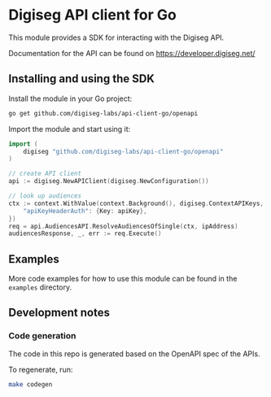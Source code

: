 # Digiseg API client for Go

This module provides a SDK for interacting with the Digiseg API.

Documentation for the API can be found on https://developer.digiseg.net/

## Installing and using the SDK

Install the module in your Go project:

```sh
go get github.com/digiseg-labs/api-client-go/openapi
```

Import the module and start using it:

```go
import (
	digiseg "github.com/digiseg-labs/api-client-go/openapi"
)

// create API client
api := digiseg.NewAPIClient(digiseg.NewConfiguration())

// look up audiences
ctx := context.WithValue(context.Background(), digiseg.ContextAPIKeys, map[string]digiseg.APIKey{
    "apiKeyHeaderAuth": {Key: apiKey},
})
req = api.AudiencesAPI.ResolveAudiencesOfSingle(ctx, ipAddress)
audiencesResponse, _, err := req.Execute()
```

## Examples

More code examples for how to use this module can be found in the `examples` directory.

## Development notes

### Code generation

The code in this repo is generated based on the OpenAPI spec of the APIs.

To regenerate, run:

```sh
make codegen
```
